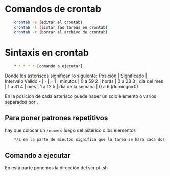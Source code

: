 # Comandos de crontab
```bash
	crontab -e (editar el crontab)
	crontab -l (listar las tareas en crontab)
	crontab -r (borrar el archivo de crontab)
```

# Sintaxis en crontab
```bash
	* * * * * [comando a ejecutar]
```
Donde los asteriscos significan lo siguiente:
Posición | Significado | Intervalo Válido
	- | - | -
1 | minutos | 0 a 59
2 | horas | 0 a 23
3 | dia del mes | 1 a 31
4 | mes | 1 a 12
5 | dia de la semana | 0 a 6 (domingo=0)

En la posicion de cada asterisco puede haber un solo elemento o varios separados por `,`

## Para poner patrones repetitivos
hay que colocar un `/numero` luego del asterico o los elementos
```bash
	*/2 en la parte de minutos significa que la tarea se hará cada dos minutos
```

## Comando a ejecutar
En esta parte ponemos la dirección del script .sh